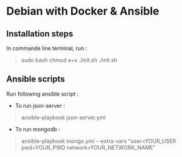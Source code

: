 # Debian with Docker & Ansible 

## Installation steps

In commande line terminal, run :

> sudo bash
> chmod a+x ./init.sh
> ./init.sh

## Ansible scripts

Run following ansible script :

* To run json-server :
> ansible-playbook json-server.yml

* To run mongodb :
> ansible-playbook mongo.yml --extra-vars "user=YOUR_USER pwd=YOUR_PWD network=YOUR_NETWORK_NAME"